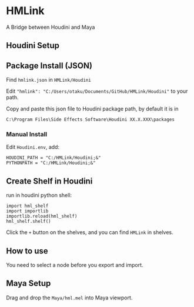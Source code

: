 # HMLink

A Bridge between Houdini and Maya

## Houdini Setup

## Package Install (JSON)

Find `hmlink.json` in `HMLink/Houdini`

Edit `"hmlink": "C:/Users/otaku/Documents/GitHub/HMLink/Houdini"` to your path.

Copy and paste this json file to Houdini package path, by default it is in 

```
C:\Program Files\Side Effects Software\Houdini XX.X.XXX\packages
```

### Manual Install

Edit `Houdini.env`, add:

```
HOUDINI_PATH = "C:/HMLink/Houdini;&"
PYTHONPATH = "C:/HMLink/Houdini;&"
```

## Create Shelf in Houdini

run in houdini python shell:

```
import hml_shelf
import importlib
importlib.reload(hml_shelf)
hml_shelf.shelf()
```

Click the `+` button on the shelves, and you can find `HMLink` in shelves.

## How to use

You need to select a node before you export and import.

## Maya Setup

Drag and drop the `Maya/hml.mel` into Maya viewport.
